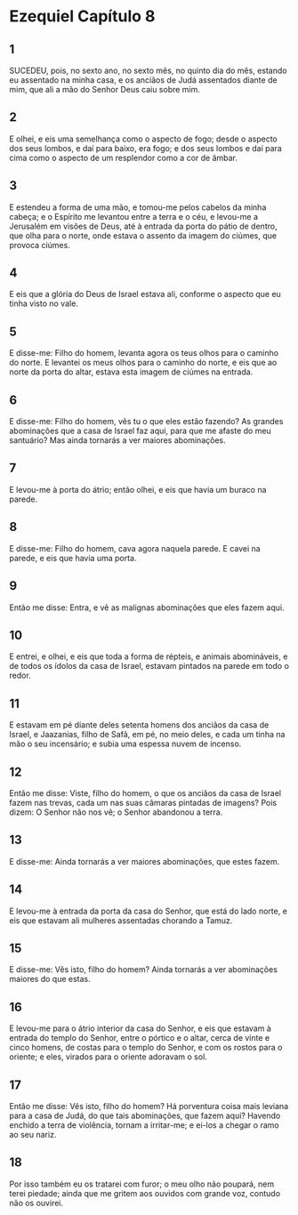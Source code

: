 # Ezequiel Capítulo 8

## 1
SUCEDEU, pois, no sexto ano, no sexto mês, no quinto dia do mês, estando eu assentado na minha casa, e os anciãos de Judá assentados diante de mim, que ali a mão do Senhor Deus caiu sobre mim.

## 2
E olhei, e eis uma semelhança como o aspecto de fogo; desde o aspecto dos seus lombos, e daí para baixo, era fogo; e dos seus lombos e daí para cima como o aspecto de um resplendor como a cor de âmbar.

## 3
E estendeu a forma de uma mão, e tomou-me pelos cabelos da minha cabeça; e o Espírito me levantou entre a terra e o céu, e levou-me a Jerusalém em visões de Deus, até à entrada da porta do pátio de dentro, que olha para o norte, onde estava o assento da imagem do ciúmes, que provoca ciúmes.

## 4
E eis que a glória do Deus de Israel estava ali, conforme o aspecto que eu tinha visto no vale.

## 5
E disse-me: Filho do homem, levanta agora os teus olhos para o caminho do norte. E levantei os meus olhos para o caminho do norte, e eis que ao norte da porta do altar, estava esta imagem de ciúmes na entrada.

## 6
E disse-me: Filho do homem, vês tu o que eles estão fazendo? As grandes abominações que a casa de Israel faz aqui, para que me afaste do meu santuário? Mas ainda tornarás a ver maiores abominações.

## 7
E levou-me à porta do átrio; então olhei, e eis que havia um buraco na parede.

## 8
E disse-me: Filho do homem, cava agora naquela parede. E cavei na parede, e eis que havia uma porta.

## 9
Então me disse: Entra, e vê as malignas abominações que eles fazem aqui.

## 10
E entrei, e olhei, e eis que toda a forma de répteis, e animais abomináveis, e de todos os ídolos da casa de Israel, estavam pintados na parede em todo o redor.

## 11
E estavam em pé diante deles setenta homens dos anciãos da casa de Israel, e Jaazanias, filho de Safã, em pé, no meio deles, e cada um tinha na mão o seu incensário; e subia uma espessa nuvem de incenso.

## 12
Então me disse: Viste, filho do homem, o que os anciãos da casa de Israel fazem nas trevas, cada um nas suas câmaras pintadas de imagens? Pois dizem: O Senhor não nos vê; o Senhor abandonou a terra.

## 13
E disse-me: Ainda tornarás a ver maiores abominações, que estes fazem.

## 14
E levou-me à entrada da porta da casa do Senhor, que está do lado norte, e eis que estavam ali mulheres assentadas chorando a Tamuz.

## 15
E disse-me: Vês isto, filho do homem? Ainda tornarás a ver abominações maiores do que estas.

## 16
E levou-me para o átrio interior da casa do Senhor, e eis que estavam à entrada do templo do Senhor, entre o pórtico e o altar, cerca de vinte e cinco homens, de costas para o templo do Senhor, e com os rostos para o oriente; e eles, virados para o oriente adoravam o sol.

## 17
Então me disse: Vês isto, filho do homem? Há porventura coisa mais leviana para a casa de Judá, do que tais abominações, que fazem aqui? Havendo enchido a terra de violência, tornam a irritar-me; e ei-los a chegar o ramo ao seu nariz.

## 18
Por isso também eu os tratarei com furor; o meu olho não poupará, nem terei piedade; ainda que me gritem aos ouvidos com grande voz, contudo não os ouvirei.

